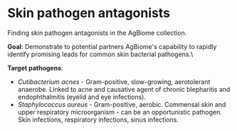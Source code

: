 # Skin pathogen antagonists
Finding skin pathogen antagonists in the AgBiome collection.

**Goal**: Demonstrate to potential partners AgBiome's capability to rapidly identify promising leads for common skin bacterial pathogens.\

**Target pathogens**:
- *Cutibacterium acnes* - Gram-positive, slow-growing, aerotolerant anaerobe. Linked to acne and causative agent of chronic blepharitis and endophthalmitis (eyelid and eye infections). 
- *Staphylococcus aureus* - Gram-positive, aerobic. Commensal skin and upper respiratory microorganism - can be an opportunistic pathogen. Skin infections, respiratory infections, sinus infections.   

